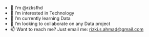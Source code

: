 - 👋 I'm @rzksfhd 
- 🔭 I’m interested in Technology
- 🌱 I’m currently learning Data
- 👯 I’m looking to collaborate on any Data project
- 📫 Want to reach me? Just email me: rizki.s.ahmad@gmail.com

<!--
**rzksfhd/rzksfhd** is a ✨ _special_ ✨ repository because its `README.md` (this file) appears on your GitHub profile.
-->

